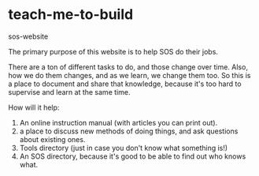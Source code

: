 teach-me-to-build
=================

sos-website

The primary purpose of this website is to help SOS do their jobs.

There are a ton of different tasks to do, and those change over time.
Also, how we do them changes, and as we learn, we change them too.
So this is a place to document and share that knowledge, because it's
too hard to supervise and learn at the same time.

How will it help:
1. An online instruction manual (with articles you can print out).
2. a place to discuss new methods of doing things, and ask questions about existing ones.
3. Tools directory (just in case you don't know what something is!)
4. An SOS directory, because it's good to be able to find out who knows what.